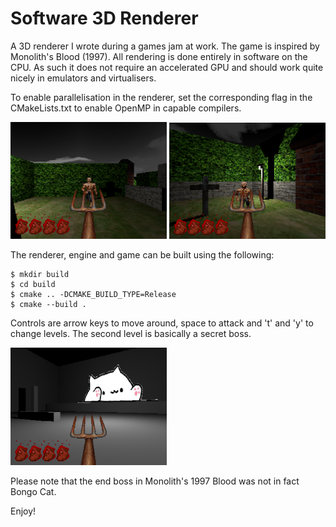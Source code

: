 # Software 3D Renderer
A 3D renderer I wrote during a games jam at work. The game is inspired by Monolith's Blood (1997). All rendering is done entirely in software on the CPU. As such it does not require an accelerated GPU and should work quite nicely in emulators and virtualisers.

To enable parallelisation in the renderer, set the corresponding flag in the CMakeLists.txt to enable OpenMP in capable compilers.

<img src="https://raw.githubusercontent.com/osen/software-3d-renderer/master/docs/ss1.png" width="250" />
<img src="https://raw.githubusercontent.com/osen/software-3d-renderer/master/docs/ss2.png" width="250" />

The renderer, engine and game can be built using the following:

    $ mkdir build
    $ cd build
    $ cmake .. -DCMAKE_BUILD_TYPE=Release
    $ cmake --build .

Controls are arrow keys to move around, space to attack and 't' and 'y' to change levels. The second level is basically a secret boss.

<img src="https://raw.githubusercontent.com/osen/software-3d-renderer/master/docs/ss3.png" width="250" />

Please note that the end boss in Monolith's 1997 Blood was not in fact Bongo Cat.

Enjoy!
